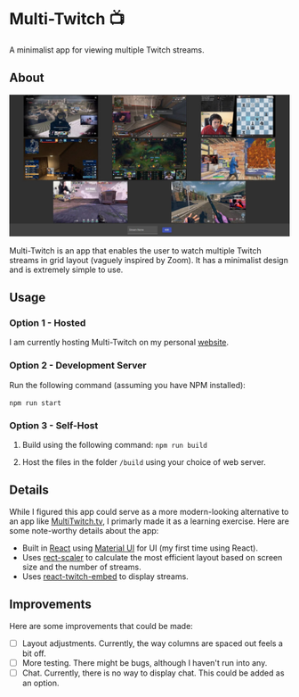 # Multi-Twitch :tv:
A minimalist app for viewing multiple Twitch streams.

## About
![Demo Image](./images/image.jpg)

Multi-Twitch is an app that enables the user to watch multiple Twitch streams in grid layout (vaguely inspired by Zoom). It has a minimalist design and is extremely simple to use.

## Usage

### Option 1 - Hosted
I am currently hosting Multi-Twitch on my personal [website](https://www.dyscott.xyz/multi-twitch).

### Option 2 - Development Server

Run the following command (assuming you have NPM installed):

```npm run start```

### Option 3 - Self-Host

1. Build using the following command: `npm run build`

2. Host the files in the folder `/build` using your choice of web server.

## Details

While I figured this app could serve as a more modern-looking alternative to an app like [MultiTwitch.tv](https://multitwitch.tv), I primarly made it as a learning exercise. Here are some note-worthy details about the app:
- Built in [React](https://reactjs.org/) using [Material UI](https://material-ui.com/) for UI (my first time using React).
- Uses [rect-scaler](https://github.com/fzembow/rect-scaler) to calculate the most efficient layout based on screen size and the number of streams.
- Uses [react-twitch-embed](https://github.com/moonstar-x/react-twitch-embed) to display streams. 

## Improvements
Here are some improvements that could be made:

- [ ] Layout adjustments. Currently, the way columns are spaced out feels a bit off.
- [ ] More testing. There might be bugs, although I haven't run into any.
- [ ] Chat. Currently, there is no way to display chat. This could be added as an option.
